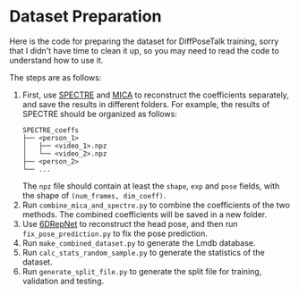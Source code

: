 # Dataset Preparation

Here is the code for preparing the dataset for DiffPoseTalk training, sorry that I didn't have time to clean it up, so you may need to read the code to understand how to use it.

The steps are as follows:

1. First, use [SPECTRE](https://github.com/filby89/spectre) and [MICA](https://github.com/Zielon/MICA) to reconstruct the coefficients separately, and save the results in different folders. For example, the results of SPECTRE should be organized as follows:
    ```
    SPECTRE_coeffs
    ├── <person_1>
    │   ├── <video_1>.npz
    │   └── <video_2>.npz
    ├── <person_2>
    └── ...
    ```
    The `npz` file should contain at least the `shape`, `exp` and `pose` fields, with the shape of `(num_frames, dim_coeff)`.
2. Run `combine_mica_and_spectre.py` to combine the coefficients of the two methods. The combined coefficients will be saved in a new folder.
3. Use [6DRepNet](https://github.com/thohemp/6DRepNet) to reconstruct the head pose, and then run `fix_pose_prediction.py` to fix the pose prediction.
4. Run `make_combined_dataset.py` to generate the Lmdb database.
5. Run `calc_stats_random_sample.py` to generate the statistics of the dataset.
6. Run `generate_split_file.py` to generate the split file for training, validation and testing.
